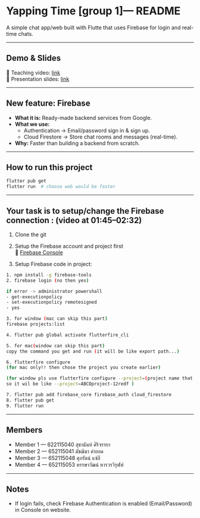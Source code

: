 # Yapping Time [group 1]— README

A simple chat app/web built with Flutte that uses Firebase for login and real-time chats.

---

## Demo & Slides

  🔗 Teaching video: [link](https://www.canva.com/design/DAG0pRnx83c/Ua9qdRTz2TvDAFX5wh4s4w/edit?utm_content=DAG0pRnx83c&utm_campaign=designshare&utm_medium=link2&utm_source=sharebutton)  
  🔗 Presentation slides: [link](https://www.canva.com/design/DAG0eTBfnVY/SwMcQ2uFA02FsbP9MhvW4g/edit?utm_content=DAG0eTBfnVY&utm_campaign=designshare&utm_medium=link2&utm_source=sharebutton)

---

## New feature: Firebase

- **What it is:** Ready-made backend services from Google.  
- **What we use:**  
  - Authentication → Email/password sign in & sign up.  
  - Cloud Firestore → Store chat rooms and messages (real-time).  
- **Why:** Faster than building a backend from scratch.

---

## How to run this project
```bash
flutter pub get
flutter run  # choose web would be faster
```

---

## Your task is to setup/change the Firebase connection : (video at 01:45–02:32)
1. Clone the git
2. Setup the Firebase account and project first  
   🔗 [Firebase Console](https://firebase.google.com/?gclsrc=aw.ds&gad_source=1&gad_campaignid=20100026061&gbraid=0AAAAADpUDOjruD2U2spJffTEFzLhkVlD8&gclid=Cj0KCQjwrojHBhDdARIsAJdEJ_c98oi8Sa8BVLAY1v1H5ryoTmx6CrjBZe_kP6pdacQBMumMJGMYiVUaArnGEALw_wcB)

3. Setup Firebase code in project:
```bash
1. npm install -g firebase-tools
2. firebase login (no then yes)

if error -> administrator powershall
- get-executionpolicy
- set-executionpolicy remotesigned
- yes

3. for window (mac can skip this part)
firebase projects:list

4. flutter pub global activate flutterfire_cli

5. for mac(window can skip this part)
copy the command you get and run (it will be like export path...)

6. flutterfire configure
(for mac only!! then chose the project you create earlier)

(for window pls use flutterfire configure --project=(project name that we got on the 3 step)-(that project id)
so it wil be like --project=ABCDproject-12redf )

7. flutter pub add firebase_core firebase_auth cloud_firestore
8. flutter pub get
9. flutter run
```

---

## Members

- Member 1 — 622115040 สุชานันท์ ศิริจรรยา 
- Member 2 — 652115041 มัชฌิมา คำยอด 
- Member 3 — 652115048 ศุภรัตน์ แซ่ลี 
- Member 4 — 652115053 หรรษาวัฒน์ หารวรวิรุฬห์  

---

## Notes

- If login fails, check Firebase Authentication is enabled (Email/Password) in Console on website.  

